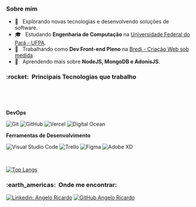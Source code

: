 

<h3>Sobre mim </h3>

- 🤔 &nbsp; Explorando novas tecnologias e desenvolvendo soluções de software.
- 🎓 &nbsp; Estudando **Engenharia de Computação** na <a href="https://portal.ufpa.br/">Universidade Federal do Pará - UFPA</a>.
- 💼 &nbsp; Trabalhando como **Dev Front-end Pleno** na <a href="https://www.bredi.com.br/">Bredi - Criação Web sob medida</a>
- 🌱 &nbsp; Aprendendo mais sobre **NodeJS, MongoDB e AdonisJS**.

<h3> :rocket: &nbsp;Principais Tecnologias que trabalho </h3>

 <img alt="" src="https://img.shields.io/badge/Next.JS-blueviolet.svg?style=for-the-badge&logo=Next.js&labelColor=000000&logoWidth=20">  <img alt="" src="https://img.shields.io/badge/React.JS-blueviolet.svg?style=for-the-badge&logo=React&labelColor=000000&logoWidth=20">  <img alt="" src="https://img.shields.io/badge/React%20Native-blueviolet.svg?style=for-the-badge&logo=React&labelColor=000000&logoWidth=20">  <img alt="" src="https://img.shields.io/badge/Laravel-blueviolet.svg?style=for-the-badge&logo=Laravel&labelColor=000000&logoWidth=20">  <img alt="" src="https://img.shields.io/badge/Node.Js-blueviolet.svg?style=for-the-badge&logo=Node.Js&labelColor=000000&logoWidth=20">  <img alt="" src="https://img.shields.io/badge/Typescript-blueviolet.svg?style=for-the-badge&logo=Typescript&labelColor=000000&logoWidth=20">  
 
  <img alt="" src="https://img.shields.io/badge/Tailwindcss-blueviolet.svg?style=for-the-badge&logo=Tailwindcss&labelColor=000000&logoWidth=20">  <img alt="" src="https://img.shields.io/badge/Bootstrap-blueviolet.svg?style=for-the-badge&logo=bootstrap&labelColor=000000&logoWidth=20"> <img alt="" src="https://img.shields.io/badge/Styled%20Components-blueviolet.svg?style=for-the-badge&logo=styled-components&labelColor=000000&logoWidth=20">  





**DevOps**

  ![Git](https://img.shields.io/badge/-Git-333333?style=flat&logo=git)
  ![GitHub](https://img.shields.io/badge/-GitHub-333333?style=flat&logo=github)
    ![Vercel](https://img.shields.io/badge/-Vercel-333333?style=flat&logo=vercel)
    ![Digital Ocean](https://img.shields.io/badge/-Digital%20Ocean-333333?style=flat&logo=digitalocean)

**Ferramentas de Desenvolvimento**

  ![Visual Studio Code](https://img.shields.io/badge/-Visual%20Studio%20Code-333333?style=flat&logo=visual-studio-code&logoColor=007ACC) 
  ![Trello](https://img.shields.io/badge/-Trello-333333?style=flat&logo=trello&logoColor=007ACC)
  ![Figma](https://img.shields.io/badge/-Figma-333333?style=flat&logo=figma&logoColor=007ACC)
  ![Adobe XD](https://img.shields.io/badge/-Adobe%20XD-333333?style=flat&logo=adobe-xd&logoColor=007ACC)

<br/>


<!-- ![Anurag's GitHub stats](https://github-readme-stats.vercel.app/api?username=angeloricardoweb&show_icons=true&theme=tokyonight)

<img align="center" src="https://github-readme-streak-stats.herokuapp.com/?user=angeloricardoweb&theme=tokyonight&border=ffffff" alt="Streak" title="Streak" width="440px" />
 -->

[![Top Langs](https://github-readme-stats.vercel.app/api/top-langs/?username=angeloricardoweb&layout=compact&theme=tokyonight)](https://github.com/angeloricardoweb/github-readme-stats)



<h3> :earth_americas: &nbsp;Onde me encontrar: </h3> 

[![Linkedin: Angelo Ricardo](https://img.shields.io/badge/-AngeloRicardo-blue?style=flat-square&logo=Linkedin&logoColor=white&link=https://www.linkedin.com/in/angelo-ricardo-8583881a1/)](https://www.linkedin.com/in/angelo-ricardo-8583881a1/)
[![GitHub Angelo Ricardo]( https://img.shields.io/github/followers/angeloricardoweb?label=follow&style=social)](https://github.com/angeloricardoweb)


